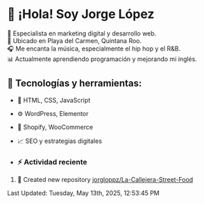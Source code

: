 # 👋 ¡Hola! Soy Jorge López  

🚀 Especialista en marketing digital y desarrollo web.  
📍 Ubicado en Playa del Carmen, Quintana Roo.  
🎧 Me encanta la música, especialmente el hip hop y el R&B.  
📊 Actualmente aprendiendo programación y mejorando mi inglés.  

## 🌟 Tecnologías y herramientas:
- 📌 HTML, CSS, JavaScript
- ⚙️ WordPress, Elementor
- 🛒 Shopify, WooCommerce
- 📈 SEO y estrategias digitales

- ### :zap: Actividad reciente
<!--RECENT_ACTIVITY:start-->
1. 📔 Created new repository [jorgloppz/La-Callejera-Street-Food](https://github.com/jorgloppz/La-Callejera-Street-Food)
<!--RECENT_ACTIVITY:end-->
<!--RECENT_ACTIVITY:last_update-->
Last Updated: Tuesday, May 13th, 2025, 12:53:45 PM
<!--RECENT_ACTIVITY:last_update_end-->
